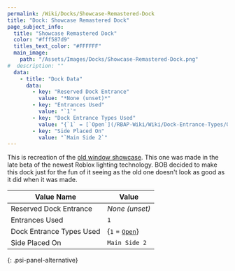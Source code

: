 ```yaml
---
permalink: /Wiki/Docks/Showcase-Remastered-Dock
title: "Dock: Showcase Remastered Dock"
page_subject_info:
  title: "Showcase Remastered Dock"
  color: "#fff587d9"
  titles_text_color: "#FFFFFF"
  main_image:
    path: "/Assets/Images/Docks/Showcase-Remastered-Dock.png"
#  description: ""
  data:
    - title: "Dock Data"
      data:
        - key: "Reserved Dock Entrance"
          value: "*None (unset)*"
        - key: "Entrances Used"
          value: "`1`"
        - key: "Dock Entrance Types Used"
          value: "{`1` = [`Open`](/RBAP-Wiki/Wiki/Dock-Entrance-Types/Open)}"
        - key: "Side Placed On"
          value: "`Main Side 2`"
---
```


This is recreation of the [old window showcase](/RBAP-Wiki/Wiki/Docks/Showcase-Dock). This one was made in the late beta of the newest Roblox lighting technology. BOB decided to make this dock just for the fun of it seeing as the old one doesn't look as good as it did when it was made.

| Value Name               | Value |
|-|-|
| Reserved Dock Entrance   | *None (unset)* |
| Entrances Used           | `1` |
| Dock Entrance Types Used | {`1` = [`Open`](/RBAP-Wiki/Wiki/Dock-Entrance-Types/Open)} |
| Side Placed On           | `Main Side 2` |
{: .psi-panel-alternative}

<img class="dock-image" src="/RBAP-Wiki/Assets/Images/Docks/Showcase-Remastered-Dock.png" alt="">